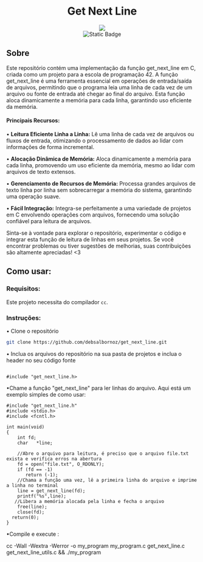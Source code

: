 <h1 align="center">Get Next Line</h1>

<div align="center">
  <img src="https://github.com/debsalbornoz/get_next_line/assets/119970138/ad029c4d-5e6b-4afb-b3a3-a97f4fe6bc97">
</div>
<div align="center">
  <img alt="Static Badge" src="https://img.shields.io/badge/Status-Finished-green">
</div>

<h2>Sobre</h2>
Este repositório contém uma implementação da função get_next_line em C, criada como um projeto para a escola de programação 42. A função get_next_line é uma ferramenta essencial em operações de entrada/saída de arquivos, permitindo que o programa leia uma linha de cada vez de um arquivo ou fonte de entrada até chegar ao final do arquivo. Esta função aloca dinamicamente a memória para cada linha, garantindo uso eficiente da memória.

<h4>Principais Recursos:</h4>

• **Leitura Eficiente Linha a Linha:** Lê uma linha de cada vez de arquivos ou fluxos de entrada, otimizando o processamento de dados ao lidar com informações de forma incremental.

• **Alocação Dinâmica de Memória:** Aloca dinamicamente a memória para cada linha, promovendo um uso eficiente da memória, mesmo ao lidar com arquivos de texto extensos.

• **Gerenciamento de Recursos de Memória:** Processa grandes arquivos de texto linha por linha sem sobrecarregar a memória do sistema, garantindo uma operação suave.

• **Fácil Integração:** Integra-se perfeitamente a uma variedade de projetos em C envolvendo operações com arquivos, fornecendo uma solução confiável para leitura de arquivos.

Sinta-se à vontade para explorar o repositório, experimentar o código e integrar esta função de leitura de linhas em seus projetos. Se você encontrar problemas ou tiver sugestões de melhorias, suas contribuições são altamente apreciadas! <3

<h2>Como usar:</h2>

<h3>Requisitos:</h3>

Este projeto necessita do compilador `cc`.

<h3>Instruções:</h3>

• Clone o repositório

```bash
git clone https://github.com/debsalbornoz/get_next_line.git
```

• Inclua os arquivos do repositório na sua pasta de projetos e inclua o header no seu código fonte 

```

#include "get_next_line.h>

```

•Chame a função "get_next_line" para ler linhas do arquivo. Aqui está um exemplo simples de como usar: 

```
#include "get_next_line.h"
#include <stdio.h> 
#include <fcntl.h>

int main(void)
{
    int fd;
    char   *line;

    //Abre o arquivo para leitura, é preciso que o arquivo file.txt exista e verifica erros na abertura
    fd = open("file.txt", O_RDONLY);
    if (fd == -1)
       return (-1);
    //Chama a função uma vez, lê a primeira linha do arquivo e imprime a linha no terminal
    line = get_next_line(fd);
    printf("%s",line);
   //Libera a memória alocada pela linha e fecha o arquivo
    free(line); 
    close(fd);
  return(0);
}
```

•Compile e execute : 


cc  -Wall -Wextra -Werror -o my_program my_program.c get_next_line.c get_next_line_utils.c  &&  ./my_program

